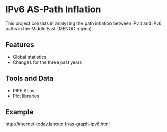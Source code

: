 # IPv6 AS-Path Inflation

This project consists in analyzing the path inflation between IPv4 and IPv6 paths in the Middle East (MENOG region).

## Features
* Global statistics
* Changes for the three past years

## Tools and Data
* RIPE Atlas
* Plot libraries

## Example
http://internet-today.lahoud.fr/as-graph-ipv6.html
